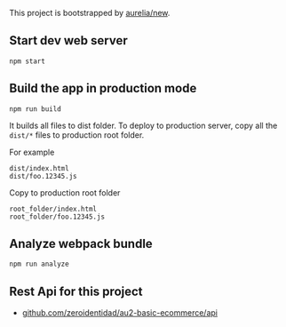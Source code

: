 
This project is bootstrapped by [aurelia/new](https://github.com/aurelia/new).

## Start dev web server

    npm start

## Build the app in production mode

    npm run build

It builds all files to dist folder. To deploy to production server, copy all the `dist/*` files to production root folder.

For example
```
dist/index.html
dist/foo.12345.js
```
Copy to production root folder
```
root_folder/index.html
root_folder/foo.12345.js
```

## Analyze webpack bundle

    npm run analyze

## Rest Api for this project

- [github.com/zeroidentidad/au2-basic-ecommerce/api](https://github.com/zeroidentidad/au2-basic-ecommerce/tree/main/api)